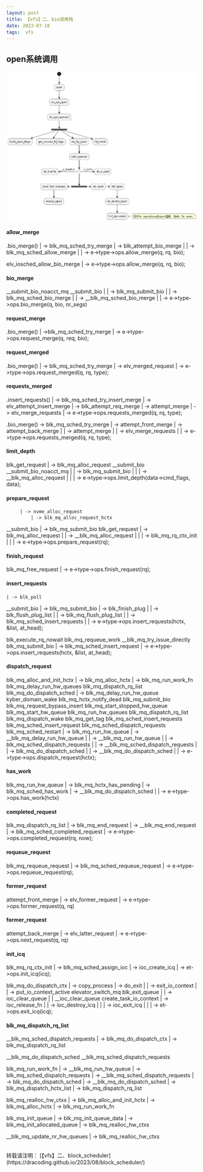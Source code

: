 ```yaml
---
layout: post
title: 【vfs】二、bio调用栈
date: 2023-07-18
tags:  vfs
---
```


## open系统调用

<div align="center">
<img src="/images/out/storage/open_syscall.png">  
</div> 

#### allow_merge

.bio_merge()
    | -> blk_mq_sched_try_merge
    | -> blk_attempt_bio_merge
    |    | -> blk_mq_sched_allow_merge
    |            | -> e->type->ops.allow_merge(q, rq, bio);


elv_iosched_allow_bio_merge
    | -> e->type->ops.allow_merge(q, rq, bio);

#### bio_merge

__submit_bio_noacct_mq
__submit_bio
|    | -> blk_mq_submit_bio
|        | -> blk_mq_sched_bio_merge
|                | -> __blk_mq_sched_bio_merge
|                    | -> e->type->ops.bio_merge(q, bio, nr_segs)

#### request_merge

.bio_merge()
    | ->blk_mq_sched_try_merge
        | -> e->type->ops.request_merge(q, req, bio);

#### request_merged

.bio_merge()
    | -> blk_mq_sched_try_merge
        | -> elv_merged_request
                | -> e->type->ops.request_merged(q, rq, type);

#### requests_merged

.insert_requests()
    | -> blk_mq_sched_try_insert_merge
        | -> elv_attempt_insert_merge
                | -> blk_attempt_req_merge
                    | -> attempt_merge
                        | -> elv_merge_requests
                            | -> e->type->ops.requests_merged(q, rq, type);
        
.bio_merge()
    -> blk_mq_sched_try_merge
        | -> attempt_front_merge
        | -> attempt_back_merge
        |    | -> attempt_merge
        |        | -> elv_merge_requests
        |            | -> e->type->ops.requests_merged(q, rq, type);

#### limit_depth

blk_get_request
     | -> blk_mq_alloc_request
__submit_bio
__submit_bio_noacct_mq
|    | -> blk_mq_submit_bio
|    |    | -> __blk_mq_alloc_request
|    |            | -> e->type->ops.limit_depth(data->cmd_flags, data);


#### prepare_request

         | -> nvme_alloc_request
             | -> blk_mq_alloc_request_hctx
__submit_bio
    | -> blk_mq_submit_bio
blk_get_request
    | -> blk_mq_alloc_request
    |    | -> __blk_mq_alloc_request
    |        |    | -> blk_mq_rq_ctx_init
    |        |        | -> e->type->ops.prepare_request(rq);


#### finish_request

blk_mq_free_request
    | -> e->type->ops.finish_request(rq);

#### insert_requests
    | -> blk_poll
__submit_bio
    | -> blk_mq_submit_bio
    | -> blk_finish_plug
        |    | -> blk_flush_plug_list
        |        | -> blk_mq_flush_plug_list
        |                | -> blk_mq_sched_insert_requests
        |                        | -> e->type->ops.insert_requests(hctx, &list, at_head);


blk_execute_rq_nowait
blk_mq_requeue_work
__blk_mq_try_issue_directly
blk_mq_submit_bio
    | -> blk_mq_sched_insert_request
        | -> e->type->ops.insert_requests(hctx, &list, at_head);

#### dispatch_request

blk_mq_alloc_and_init_hctx
    | -> blk_mq_alloc_hctx
        | -> blk_mq_run_work_fn
blk_mq_delay_run_hw_queues
blk_mq_dispatch_rq_list
blk_mq_do_dispatch_sched
    | -> blk_mq_delay_run_hw_queue
kyber_domain_wake
blk_mq_hctx_notify_dead
blk_mq_submit_bio
blk_mq_request_bypass_insert
blk_mq_start_stopped_hw_queue
blk_mq_start_hw_queue
blk_mq_run_hw_queues
blk_mq_dispatch_rq_list
blk_mq_dispatch_wake
blk_mq_get_tag
blk_mq_sched_insert_requests
blk_mq_sched_insert_request
blk_mq_sched_dispatch_requests
blk_mq_sched_restart
    | -> blk_mq_run_hw_queue
        | -> __blk_mq_delay_run_hw_queue
        |    | -> __blk_mq_run_hw_queue
        |            | -> blk_mq_sched_dispatch_requests
        |                    | -> __blk_mq_sched_dispatch_requests
        |                            | -> blk_mq_do_dispatch_sched
        |                                    | -> __blk_mq_do_dispatch_sched
        |                                            | -> e->type->ops.dispatch_request(hctx);

#### has_work

blk_mq_run_hw_queue
    | -> blk_mq_hctx_has_pending
        | -> blk_mq_sched_has_work
        | -> __blk_mq_do_dispatch_sched
        |    | -> e->type->ops.has_work(hctx)

#### completed_request

blk_mq_dispatch_rq_list
    | -> blk_mq_end_request
        | -> __blk_mq_end_request
                | -> blk_mq_sched_completed_request
                        | -> e->type->ops.completed_request(rq, now);

#### requeue_request

blk_mq_requeue_request
    | -> blk_mq_sched_requeue_request
        | -> e->type->ops.requeue_request(rq);

#### former_request

attempt_front_merge
    | -> elv_former_request
        | -> e->type->ops.former_request(q, rq)


#### former_request

attempt_back_merge
    | -> elv_latter_request
        | -> e->type->ops.next_request(q, rq)

#### init_icq

blk_mq_rq_ctx_init
    | -> blk_mq_sched_assign_ioc
        | -> ioc_create_icq
                | -> et->ops.init_icq(icq);

blk_mq_do_dispatch_ctx
    | -> copy_process
    | -> do_exit
        |    | -> exit_io_context
        |        | -> put_io_context_active
elevator_switch_mq
blk_exit_queue
|    | -> ioc_clear_queue
|       | __ioc_clear_queue
    create_task_io_context
        | -> ioc_release_fn
        |        | -> ioc_destroy_icq
        |        |    | -> ioc_exit_icq
        |        |            | -> et->ops.exit_icq(icq);

#### blk_mq_dispatch_rq_list


__blk_mq_sched_dispatch_requests
    | -> blk_mq_do_dispatch_ctx
        | -> blk_mq_dispatch_rq_list


__blk_mq_do_dispatch_sched
__blk_mq_sched_dispatch_requests

blk_mq_run_work_fn
    | -> __blk_mq_run_hw_queue
        | -> blk_mq_sched_dispatch_requests
            | -> __blk_mq_sched_dispatch_requests
                | -> blk_mq_do_dispatch_sched
                    | -> __blk_mq_do_dispatch_sched
                        | -> blk_mq_dispatch_hctx_list
                            | -> blk_mq_dispatch_rq_list


blk_mq_realloc_hw_ctxs
    | -> blk_mq_alloc_and_init_hctx
        | -> blk_mq_alloc_hctx
            | -> blk_mq_run_work_fn

blk_mq_init_queue
    | -> blk_mq_init_queue_data
        | -> blk_mq_init_allocated_queue
            | -> blk_mq_realloc_hw_ctxs

__blk_mq_update_nr_hw_queues
    | -> blk_mq_realloc_hw_ctxs

<br>
转载请注明： [【vfs】二、block_scheduler](https://dracoding.github.io/2023/08/block_scheduler/) 
